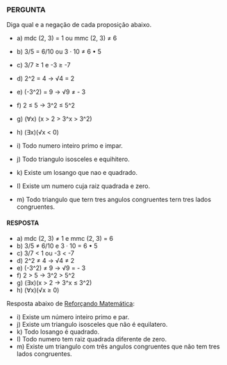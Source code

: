 ### PERGUNTA

Diga qual e a negação de cada proposição abaixo. 

- a) mdc (2, 3) = 1 ou mmc (2, 3) ≠ 6
- b) 3/5 = 6/10 ou 3 · 10 ≠ 6 • 5
- c) 3/7 ≥ 1 e -3 ≥ -7
- d) 2^2 = 4 → √4 = 2
- e) (-3^2) = 9 → √9 ≠ - 3
- f) 2 ≤ 5 → 3^2 ≤ 5^2
- g) (∀x) (x > 2 > 3^x > 3^2) 
- h) (∃x)(√x < 0) 
- i) Todo numero inteiro primo e impar. 
- j) Todo triangulo isosceles e equihitero. 
- k) Existe um losango que nao e quadrado. 
- I) Existe um numero cuja raiz quadrada e zero. 
 
- m) Todo triangulo que tern tres angulos congruentes tern tres lados congruentes. 

#### RESPOSTA

- a) mdc (2, 3) ≠ 1 e mmc (2, 3) = 6
 - b) 3/5 ≠ 6/10 e 3 · 10 = 6 • 5
- c) 3/7 < 1 ou -3 < -7 
- d) 2^2 ≠ 4 → √4 ≠ 2
- e) (-3^2) ≠ 9 → √9 = - 3
- f) 2 > 5 → 3^2 > 5^2
- g) (∃x)(x > 2 → 3^x ≤ 3^2) 
- h) (∀x)(√x ≥ 0) 

Resposta abaixo de [Reforçando Matemática](https://youtu.be/J4R6yeqqPko):

- i) Existe um número inteiro primo e par. 
- j) Existe um triangulo isosceles que não é equilatero. 
- k) Todo losango é quadrado. 
- I) Todo numero tem raiz quadrada diferente de zero. 
- m) Existe um triangulo com três angulos congruentes que não tem tres lados congruentes.

